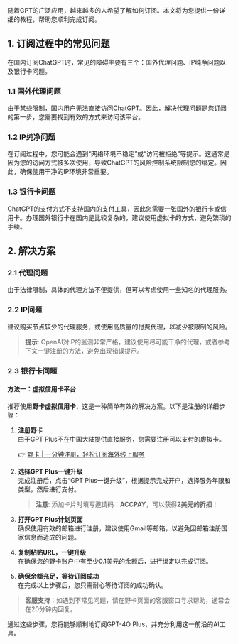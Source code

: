 随着GPT的广泛应用，越来越多的人希望了解如何订阅。本文将为您提供一份详细的教程，帮助您顺利完成订阅。

## 1. 订阅过程中的常见问题

在国内订阅ChatGPT时，常见的障碍主要有三个：国外代理问题、IP纯净问题以及银行卡问题。

### 1.1 国外代理问题

由于某些限制，国内用户无法直接访问ChatGPT。因此，解决代理问题是您订阅的第一步，您需要找到有效的方式来访问该平台。

### 1.2 IP纯净问题

在订阅过程中，您可能会遇到“网络环境不稳定”或“访问被拒绝”等提示。这通常是因为您的访问方式被多次使用，导致ChatGPT的风险控制系统限制您的绑定。因此，确保使用干净的IP环境非常重要。

### 1.3 银行卡问题

ChatGPT的支付方式不支持国内的支付工具，因此您需要一张国外的银行卡或信用卡。办理国外银行卡在国内是比较复杂的，建议使用虚拟卡的方式，避免繁琐的手续。

## 2. 解决方案

### 2.1 代理问题

由于法律限制，具体的代理方法不便提供，但可以考虑使用一些知名的代理服务。

### 2.2 IP问题

建议购买节点较少的代理服务，或使用高质量的付费代理，以减少被限制的风险。

> **提示**: OpenAI对IP的监测非常严格，建议使用尽可能干净的代理，或者参考下文一键注册的方法，避免出现错误提示。

### 2.3 银行卡问题

#### 方法一：虚拟信用卡平台

推荐使用**野卡虚拟信用卡**，这是一种简单有效的解决方案。以下是注册的详细步骤：

1. **注册野卡**  
   由于GPT Plus不在中国大陆提供直接服务，您需要注册可以支付的虚拟卡。

   👉 [野卡 | 一分钟注册，轻松订阅海外线上服务](https://bit.ly/bewildcard)

2. **选择GPT Plus一键升级**  
   完成注册后，点击“GPT Plus一键升级”，根据提示完成开户，选择服务年限和类型，然后进行支付。

   > **注意**: 添加卡片时填写邀请码：**ACCPAY**，可以获得**2美元的折扣**！

3. **打开GPT Plus计划页面**  
   确保使用有效的邮箱进行注册，建议使用Gmail等邮箱，以避免因邮箱注册国家信息而造成的问题。

4. **复制粘贴URL，一键升级**  
   在确保您的野卡账户中有至少0.1美元的余额后，进行绑定以完成订阅。

5. **确保余额充足，等待订阅成功**  
   在完成以上步骤后，您只需耐心等待订阅的成功确认。

> **客服支持**：如遇到不常见问题，请在野卡页面的客服窗口寻求帮助，通常会在20分钟内回复。

通过这些步骤，您将能够顺利地订阅GPT-4O Plus，并充分利用这一前沿的AI工具。